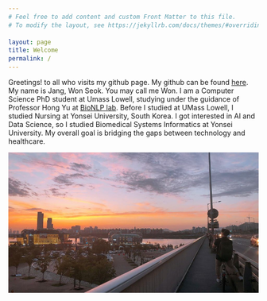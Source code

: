 ```yaml
---
# Feel free to add content and custom Front Matter to this file.
# To modify the layout, see https://jekyllrb.com/docs/themes/#overriding-theme-defaults

layout: page
title: Welcome
permalink: /
---
```


Greetings! to all who visits my github page.
My github can be found [here](https://github.com/memy85). 
My name is Jang, Won Seok. You may call me Won. 
I am a Computer Science PhD student at Umass Lowell, studying under the guidance of Professor Hong Yu at [BioNLP lab](https://bio-nlp.org/).
Before I studied at UMass Lowell, I studied Nursing at Yonsei University, South Korea.
I got interested in AI and Data Science, so I studied Biomedical Systems Informatics at Yonsei University.
My overall goal is bridging the gaps between technology and healthcare.


<img src="./pictures/i_dont_know_when.jpg">
 <!-- style="left;width:300px;height:310px"> -->
